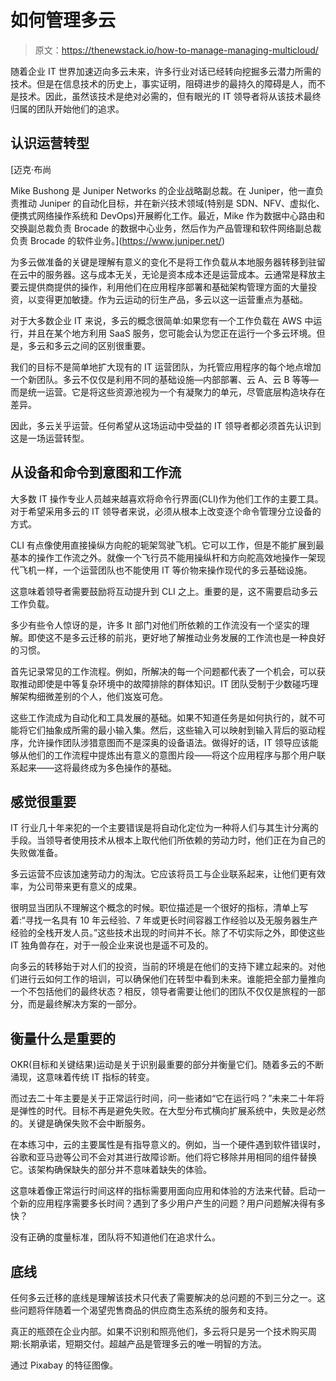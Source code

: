 # 如何管理多云

> 原文：<https://thenewstack.io/how-to-manage-managing-multicloud/>

随着企业 IT 世界加速迈向多云未来，许多行业对话已经转向挖掘多云潜力所需的技术。但是在信息技术的历史上，事实证明，阻碍进步的最持久的障碍是人，而不是技术。因此，虽然该技术是绝对必需的，但有眼光的 IT 领导者将从该技术最终归属的团队开始他们的追求。

## 认识运营转型

 [迈克·布尚

Mike Bushong 是 Juniper Networks 的企业战略副总裁。在 Juniper，他一直负责推动 Juniper 的自动化目标，并在新兴技术领域(特别是 SDN、NFV、虚拟化、便携式网络操作系统和 DevOps)开展孵化工作。最近，Mike 作为数据中心路由和交换副总裁负责 Brocade 的数据中心业务，然后作为产品管理和软件网络副总裁负责 Brocade 的软件业务。](https://www.juniper.net/) 

为多云做准备的关键是理解有意义的变化不是将工作负载从本地服务器转移到驻留在云中的服务器。这与成本无关，无论是资本成本还是运营成本。云通常是释放主要云提供商提供的操作，利用他们在应用程序部署和基础架构管理方面的大量投资，以变得更加敏捷。作为云运动的衍生产品，多云以这一运营重点为基础。

对于大多数企业 IT 来说，多云的概念很简单:如果您有一个工作负载在 AWS 中运行，并且在某个地方利用 SaaS 服务，您可能会认为您正在运行一个多云环境。但是，多云和多云之间的区别很重要。

我们的目标不是简单地扩大现有的 IT 运营团队，为托管应用程序的每个地点增加一个新团队。多云不仅仅是利用不同的基础设施—内部部署、云 A、云 B 等等—而是统一运营。它是将这些资源池视为一个有凝聚力的单元，尽管底层构造块存在差异。

因此，多云关乎运营。任何希望从这场运动中受益的 IT 领导者都必须首先认识到这是一场运营转型。

## 从设备和命令到意图和工作流

大多数 IT 操作专业人员越来越喜欢将命令行界面(CLI)作为他们工作的主要工具。对于希望采用多云的 IT 领导者来说，必须从根本上改变逐个命令管理分立设备的方式。

CLI 有点像使用直接操纵方向舵的轭架驾驶飞机。它可以工作，但是不能扩展到最基本的操作工作流之外。就像一个飞行员不能用操纵杆和方向舵高效地操作一架现代飞机一样，一个运营团队也不能使用 IT 等价物来操作现代的多云基础设施。

这意味着领导者需要鼓励将互动提升到 CLI 之上。重要的是，这不需要启动多云工作负载。

多少有些令人惊讶的是，许多 It 部门对他们所依赖的工作流没有一个坚实的理解。即使这不是多云迁移的前兆，更好地了解推动业务发展的工作流也是一种良好的习惯。

首先记录常见的工作流程。例如，所解决的每一个问题都代表了一个机会，可以获取推动即使是中等复杂环境中的故障排除的群体知识。IT 团队受制于少数碰巧理解架构细微差别的个人，他们岌岌可危。

这些工作流成为自动化和工具发展的基础。如果不知道任务是如何执行的，就不可能将它们抽象成所需的最小输入集。然后，这些输入可以映射到输入背后的驱动程序，允许操作团队涉猎意图而不是深奥的设备语法。做得好的话，IT 领导应该能够从他们的工作流程中提炼出有意义的意图片段——将这个应用程序与那个用户联系起来——这将最终成为多色操作的基础。

## 感觉很重要

IT 行业几十年来犯的一个主要错误是将自动化定位为一种将人们与其生计分离的手段。当领导者使用技术从根本上取代他们所依赖的劳动力时，他们正在为自己的失败做准备。

多云运营不应该加速劳动力的淘汰。它应该将员工与企业联系起来，让他们更有效率，为公司带来更有意义的成果。

很明显当团队不理解这个概念的时候。职位描述是一个很好的指标，清单上写着:“寻找一名具有 10 年云经验、7 年或更长时间容器工作经验以及无服务器生产经验的全栈开发人员。”这些技术出现的时间并不长。除了不切实际之外，即使这些 IT 独角兽存在，对于一般企业来说也是遥不可及的。

向多云的转移始于对人们的投资，当前的环境是在他们的支持下建立起来的。对他们进行云如何工作的培训，可以确保他们在转型中看到未来。谁能把全部力量推向一个不包括他们的最终状态？相反，领导者需要让他们的团队不仅仅是旅程的一部分，而是最终解决方案的一部分。

## 衡量什么是重要的

OKR(目标和关键结果)运动是关于识别最重要的部分并衡量它们。随着多云的不断涌现，这意味着传统 IT 指标的转变。

而过去二十年主要是关于正常运行时间，问一些诸如“它在运行吗？”未来二十年将是弹性的时代。目标不再是避免失败。在大型分布式横向扩展系统中，失败是必然的。关键是确保失败不会中断服务。

在本练习中，云的主要属性是有指导意义的。例如，当一个硬件遇到软件错误时，谷歌和亚马逊等公司不会对其进行故障诊断。他们将它移除并用相同的组件替换它。该架构确保缺失的部分并不意味着缺失的体验。

这意味着像正常运行时间这样的指标需要用面向应用和体验的方法来代替。启动一个新的应用程序需要多长时间？遇到了多少用户产生的问题？用户问题解决得有多快？

没有正确的度量标准，团队将不知道他们在追求什么。

## 底线

任何多云迁移的底线是理解该技术只代表了需要解决的总问题的不到三分之一。这些问题将伴随着一个渴望兜售商品的供应商生态系统的服务和支持。

真正的瓶颈在企业内部。如果不识别和照亮他们，多云将只是另一个技术购买周期:长期承诺，短期交付。超越产品是管理多云的唯一明智的方法。

通过 Pixabay 的特征图像。

<svg xmlns:xlink="http://www.w3.org/1999/xlink" viewBox="0 0 68 31" version="1.1"><title>Group</title> <desc>Created with Sketch.</desc></svg>